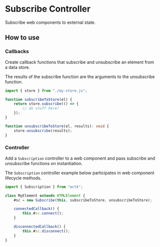 # Subscribe Controller

Subscribe web components to external state.

## How to use

### Callbacks

Create callback functions that subscribe and unsubscribe an element from a data store.

The results of the subscribe function are the arguments to the unsubscribe function.

```ts
import { store } from "./my-store.js";

function subscribeToStore(el) {
	return store.subscribe(() => {
		// do stuff here!
	});
}

function unsubscribeToStore(el, results): void {
	store.unsubscribe(results);
}
```

### Controller

Add a `Subscription` controller to a web component and pass subscribe and unsubscribe functions on instantiation.

The `Subscription` controller example below participates in web component lifecycle methods.

```ts
import { Subscription } from "wctk";

class MyElement extends HTMLElement {
	#sc = new Subscribe(this, subscribeToStore, unsubscribeToStore);

	connectedCallback() {
		this.#sc.connect();
	}

	disconnectedCallback() {
		this.#sc.disconnect();
	}
}
```
